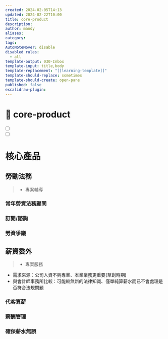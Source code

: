 ```yaml
---
created: 2024-02-05T14:13
updated: 2024-02-22T10:00
title: core-product
description: 
author: mandy
aliases: 
category: 
tags: 
AutoNoteMover: disable
disabled rules:
  - all
template-output: 030-Inbox
template-input: title,body
template-replacement: "[[learning-template]]"
template-should-replace: sometimes
template-should-create: open-pane
published: false
excalidraw-plugin: 
---
```

# 🚀 core-product

- [ ] []()
- [ ] []()

# 核心產品

## 勞動法務

> - 專案輔導 

### 常年勞資法務顧問

###  訂閱/諮詢

### 勞資爭議
## 薪資委外

> - 專案服務

- 需求來源：公司人資不夠專業、本業業務更重要(草創時期)
- 與會計師事務所比較：可能較無新的法律知識、僅單純算薪水而已不會處理是否符合法規問題
### 代客算薪
### 薪酬管理

### 確保薪水無誤

